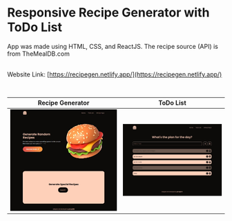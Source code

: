 # Responsive Recipe Generator with ToDo List  

App was made using HTML, CSS, and ReactJS. The recipe source (API) is from TheMealDB.com<br><br> 

Website Link: [https://recipegen.netlify.app/](https://recipegen.netlify.app/)  

<br>  


Recipe Generator           |  ToDo List
:-------------------------:|:-------------------------:
![Recipe Generator Preview](https://github.com/notgirish/random-recipe-generator/blob/main/src/assets/1.JPG)  |  ![ToDo Preview](https://github.com/notgirish/random-recipe-generator/blob/main/src/assets/2.JPG)